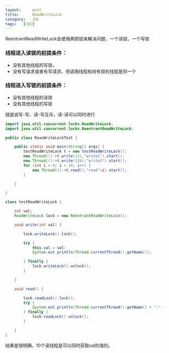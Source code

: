 ```yaml
---
layout:     post
title:      ReadWriteLock
category:   JUC
tags:   [JUC]
---
```

ReentrantReadWriteLock会使用两把锁来解决问题，一个读锁，一个写锁
### 线程进入读锁的前提条件：
- 没有其他线程的写锁，
- 没有写请求或者有写请求，但调用线程和持有锁的线程是同一个
### 线程进入写锁的前提条件：
 - 没有其他线程的读锁
 - 没有其他线程的写锁

就是说写-写、读-写互斥，读-读可以同时进行

```Java
import java.util.concurrent.locks.ReadWriteLock;
import java.util.concurrent.locks.ReentrantReadWriteLock;

public class ReasWriteLockTest {

    public static void main(String[] args) {
        testReadWriteLock t = new testReadWriteLock();
        new Thread(()->t.write(12),"write1").start();
        new Thread(()->t.write(120),"write2").start();
        for (int i = 0; i < 10; i++) {
            new Thread(()->t.read(),"read"+i).start();
        }

    }

}

class testReadWriteLock {

    int val;
    ReadWriteLock lock = new ReentrantReadWriteLock();

    void write(int val) {

        lock.writeLock().lock();

        try {
            this.val = val;
            System.out.println(Thread.currentThread().getName());

        } finally {
            lock.writeLock().unlock();
        }

    }

    void read() {

        lock.readLock().lock();
        try {
            System.out.println(Thread.currentThread().getName() + ":" + val);
        } finally {
            lock.readLock().unlock();
        }

    }
}

```
结果是很明确，10个读线程是可以同时获取val的值的。
